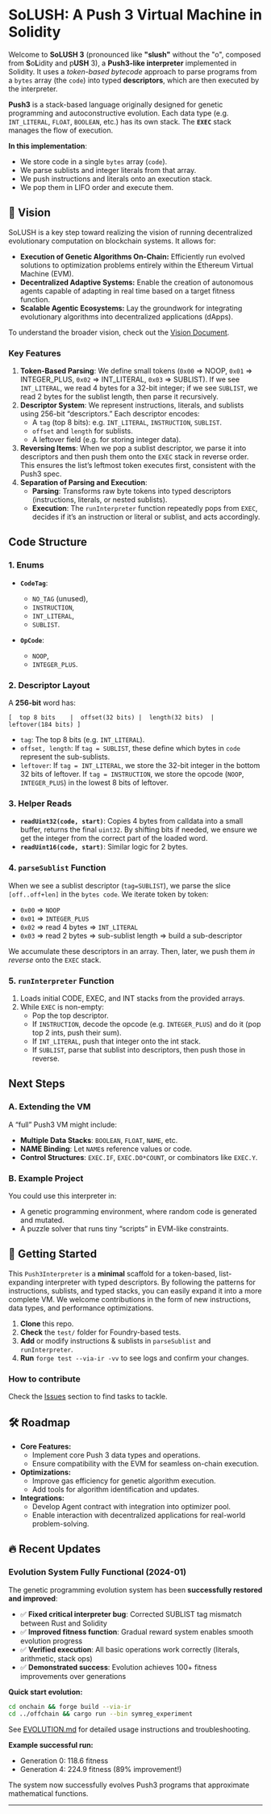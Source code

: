 # **SoLUSH**: A Push 3 Virtual Machine in Solidity

Welcome to **SoLUSH 3** (pronounced like **"slush"** without the "o", composed from **S**o**L**idity and p**USH** 3), a **Push3-like interpreter** implemented in Solidity. It uses a _token-based bytecode_ approach to parse programs from a `bytes` array (the `code`) into typed **descriptors**, which are then executed by the interpreter.

**Push3** is a stack-based language originally designed for genetic programming and autoconstructive evolution. Each data type (e.g. `INT_LITERAL`, `FLOAT`, `BOOLEAN`, etc.) has its own stack. The **`EXEC`** stack manages the flow of execution.

**In this implementation**:
- We store code in a single `bytes` array (`code`).
- We parse sublists and integer literals from that array.
- We push instructions and literals onto an execution stack.
- We pop them in LIFO order and execute them.

## 🌟 Vision

SoLUSH is a key step toward realizing the vision of running decentralized evolutionary computation on blockchain systems. It allows for:

- **Execution of Genetic Algorithms On-Chain:** Efficiently run evolved solutions to optimization problems entirely within the Ethereum Virtual Machine (EVM).
- **Decentralized Adaptive Systems:** Enable the creation of autonomous agents capable of adapting in real time based on a target fitness function.
- **Scalable Agentic Ecosystems:** Lay the groundwork for integrating evolutionary algorithms into decentralized applications (dApps).

To understand the broader vision, check out the [Vision Document](vision.md).

### Key Features

1. **Token-Based Parsing**: We define small tokens (`0x00` => NOOP, `0x01` => INTEGER_PLUS, `0x02` => INT_LITERAL, `0x03` => SUBLIST). If we see `INT_LITERAL`, we read 4 bytes for a 32-bit integer; if we see `SUBLIST`, we read 2 bytes for the sublist length, then parse it recursively.
2. **Descriptor System**: We represent instructions, literals, and sublists using 256-bit “descriptors.” Each descriptor encodes:
   - A `tag` (top 8 bits): e.g. `INT_LITERAL`, `INSTRUCTION`, `SUBLIST`.
   - `offset` and `length` for sublists.
   - A leftover field (e.g. for storing integer data).
3. **Reversing Items**: When we pop a sublist descriptor, we parse it into descriptors and then push them onto the `EXEC` stack in reverse order. This ensures the list’s leftmost token executes first, consistent with the Push3 spec.
4. **Separation of Parsing and Execution**: 
   - **Parsing**: Transforms raw byte tokens into typed descriptors (instructions, literals, or nested sublists).
   - **Execution**: The `runInterpreter` function repeatedly pops from `EXEC`, decides if it’s an instruction or literal or sublist, and acts accordingly.

## Code Structure

### 1. **Enums**

- **`CodeTag`**: 
  - `NO_TAG` (unused), 
  - `INSTRUCTION`, 
  - `INT_LITERAL`, 
  - `SUBLIST`.

- **`OpCode`**:  
  - `NOOP`, 
  - `INTEGER_PLUS`.

### 2. **Descriptor Layout**

A **256-bit** word has:
```
[  top 8 bits    |  offset(32 bits) |  length(32 bits)  |  leftover(184 bits) ]
```
- `tag`: The top 8 bits (e.g. `INT_LITERAL`).
- `offset, length`: If `tag = SUBLIST`, these define which bytes in `code` represent the sub-sublists.
- `leftover`: If `tag = INT_LITERAL`, we store the 32-bit integer in the bottom 32 bits of leftover. If `tag = INSTRUCTION`, we store the opcode (`NOOP`, `INTEGER_PLUS`) in the lowest 8 bits of leftover.

### 3. **Helper Reads**

- **`readUint32(code, start)`**: Copies 4 bytes from calldata into a small buffer, returns the final `uint32`. By shifting bits if needed, we ensure we get the integer from the correct part of the loaded word.
- **`readUint16(code, start)`**: Similar logic for 2 bytes.

### 4. **`parseSublist` Function**

When we see a sublist descriptor (`tag=SUBLIST`), we parse the slice `[off..off+len]` in the `bytes code`. We iterate token by token:
- `0x00` => `NOOP`
- `0x01` => `INTEGER_PLUS`
- `0x02` => read 4 bytes => `INT_LITERAL`
- `0x03` => read 2 bytes => sub-sublist length => build a sub-descriptor

We accumulate these descriptors in an array. Then, later, we push them _in reverse_ onto the `EXEC` stack.

### 5. **`runInterpreter` Function**

1. Loads initial CODE, EXEC, and INT stacks from the provided arrays.
2. While `EXEC` is non-empty:
   - Pop the top descriptor.
   - If `INSTRUCTION`, decode the opcode (e.g. `INTEGER_PLUS`) and do it (pop top 2 ints, push their sum).
   - If `INT_LITERAL`, push that integer onto the int stack.
   - If `SUBLIST`, parse that sublist into descriptors, then push those in reverse.



## Next Steps

### A. Extending the VM

A “full” Push3 VM might include:
- **Multiple Data Stacks**: `BOOLEAN`, `FLOAT`, `NAME`, etc.  
- **NAME Binding**: Let `NAME`s reference values or code.  
- **Control Structures**: `EXEC.IF`, `EXEC.DO*COUNT`, or combinators like `EXEC.Y`.

### B. Example Project

You could use this interpreter in:
- A genetic programming environment, where random code is generated and mutated.
- A puzzle solver that runs tiny “scripts” in EVM-like constraints.

## 🚀 Getting Started

This `Push3Interpreter` is a **minimal** scaffold for a token-based, list-expanding interpreter with typed descriptors. By following the patterns for instructions, sublists, and typed stacks, you can easily expand it into a more complete VM. We welcome contributions in the form of new instructions, data types, and performance optimizations.

1. **Clone** this repo.  
2. **Check** the `test/` folder for Foundry-based tests.  
3. **Add** or modify instructions & sublists in `parseSublist` and `runInterpreter`.  
4. **Run** `forge test --via-ir -vv` to see logs and confirm your changes.


### How to contribute

Check the [Issues](../../../issues) section to find tasks to tackle.

## 🛠️ Roadmap

- **Core Features:**
  - Implement core Push 3 data types and operations.
  - Ensure compatibility with the EVM for seamless on-chain execution.
- **Optimizations:**
  - Improve gas efficiency for genetic algorithm execution.
  - Add tools for algorithm identification and updates.
- **Integrations:**
  - Develop Agent contract with integration into optimizer pool.
  - Enable interaction with decentralized applications for real-world problem-solving.

## 🔥 Recent Updates

### Evolution System Fully Functional (2024-01)
The genetic programming evolution system has been **successfully restored and improved**:

- ✅ **Fixed critical interpreter bug**: Corrected SUBLIST tag mismatch between Rust and Solidity
- ✅ **Improved fitness function**: Gradual reward system enables smooth evolution progress  
- ✅ **Verified execution**: All basic operations work correctly (literals, arithmetic, stack ops)
- ✅ **Demonstrated success**: Evolution achieves 100+ fitness improvements over generations

**Quick start evolution:**
```bash
cd onchain && forge build --via-ir
cd ../offchain && cargo run --bin symreg_experiment
```

See [EVOLUTION.md](EVOLUTION.md) for detailed usage instructions and troubleshooting.

**Example successful run:**
- Generation 0: 118.6 fitness
- Generation 4: 224.9 fitness (89% improvement!)

The system now successfully evolves Push3 programs that approximate mathematical functions.

---
